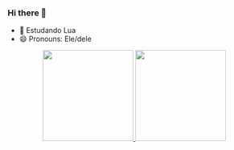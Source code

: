 ### Hi there 👋

- 🌱 Estudando Lua
- 😄 Pronouns: Ele/dele

<div align="center">
  <a href="https://github.com/Tsugaruu">
  <img height="180em" src="https://github-readme-stats.vercel.app/api?username=Tsugaruu&show_icons=true&theme=dark&include_all_commits=true&count_private=true"/>
  <img height="180em" src="https://github-readme-stats.vercel.app/api/top-langs/?username=Tsugaruu&layout=compact&langs_count=7&theme=dark"/>
</div>
